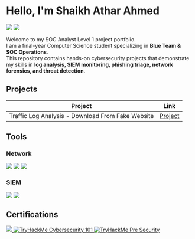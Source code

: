# Hello, I'm Shaikh Athar Ahmed
<a href="https://linkedin.com/in/shaikh-athar018"><img src="https://img.shields.io/badge/-LinkedIn-0072b1?&style=for-the-badge&logo=linkedin&logoColor=white" /></a>
<a href="https://tryhackme.com/p/sk.athar"><img src="https://img.shields.io/badge/-TryHackMe-COLOR?style=STYLE&logo=tryhackme&logoColor=white"/></a>


Welcome to my SOC Analyst Level 1 project portfolio.  
I am a final-year Computer Science student specializing in **Blue Team & SOC Operations**.  
This repository contains hands-on cybersecurity projects that demonstrate my skills in **log analysis, SIEM monitoring, phishing triage, network forensics, and threat detection**.


## Projects
| Project                                         | Link         |
|-----------------------------------------------|----------------------------|
| Traffic Log Analysis - Download From Fake Website        | <a href="https://github.com/sk-athar/1.Traffic-Analysis-Project">Project</a>|


## Tools
### Network
<div>
    <img src="https://img.shields.io/badge/-Wireshark-1679A7?&style=for-the-badge&logo=Wireshark&logoColor=white" />
    <img src="https://img.shields.io/badge/-Suricata-EF3B2D?&style=for-the-badge&logo=Suricata&logoColor=white" />
    <img src="https://img.shields.io/badge/-Zeek-777BB4?&style=for-the-badge&logo=Zeek&logoColor=white" />
</div>

### SIEM
<div>
    <img src="https://img.shields.io/badge/-Splunk-000000?&style=for-the-badge&logo=Splunk&logoColor=white" />
    <img src="https://img.shields.io/badge/-Elastic-005571?&style=for-the-badge&logo=Elastic&logoColor=white" />
</div>

## Certifications
<div>
<a href="https://www.coursera.org/account/accomplishments/professional-cert/ENUTE8LVV39R"><img src="https://img.shields.io/badge/Google%20Cybersecurity-4285F4?style=for-the-badge&logo=Google&logoColor=white" /> </a>
<a href="https://tryhackme-certificates.s3-eu-west-1.amazonaws.com/THM-AMU3BQYMIH.pdf" target="_blank" rel="noopener noreferrer">
  <img src="https://img.shields.io/badge/TryHackMe%20Cybersecurity--101-FF6A00?style=for-the-badge&logo=tryhackme&logoColor=white" alt="TryHackMe Cybersecurity 101" />
</a>
<a href="https://tryhackme-certificates.s3-eu-west-1.amazonaws.com/THM-Y20BFR1KFF.pdf" target="_blank" rel="noopener noreferrer"><img src="https://img.shields.io/badge/TryHackMe%20Pre--Security-FF6A00?style=for-the-badge&logo=tryhackme&logoColor=white" alt="TryHackMe Pre Security" /> </a>
</div>
